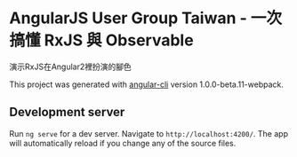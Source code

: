 # AngularJS User Group Taiwan - 一次搞懂 RxJS 與 Observable

演示RxJS在Angular2裡扮演的腳色

This project was generated with [angular-cli](https://github.com/angular/angular-cli) version 1.0.0-beta.11-webpack.

## Development server
Run `ng serve` for a dev server. Navigate to `http://localhost:4200/`. The app will automatically reload if you change any of the source files.

